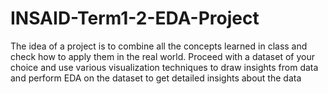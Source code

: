 # INSAID-Term1-2-EDA-Project
The idea of a project is to combine all the concepts learned in class and check how to apply them in the real world. Proceed with a dataset of your choice and use various visualization techniques to draw insights from data and perform EDA on the dataset to get detailed insights about the data
